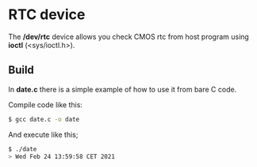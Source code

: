 # RTC device

The **/dev/rtc** device allows you check CMOS rtc from host program using **ioctl** (<sys/ioctl.h>).

## Build

In **date.c** there is a simple example of how to use it from bare C code.

Compile code like this:

```sh
$ gcc date.c -o date
```

And execute like this;

```sh
$ ./date
> Wed Feb 24 13:59:58 CET 2021
```
